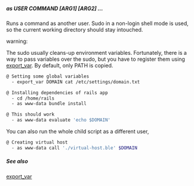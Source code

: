##### as USER COMMAND [ARG1] [ARG2] ...

Runs a command as another user. Sudo in a non-login shell mode is used, so the current working directory should stay intouched.

warning:

The sudo usually cleans-up environment variables. Fortunately, there is a way to pass variables over the sudo, but you have to 
register them using [export_var](export_var.md). By default, only PATH is copied.

```bash
@ Setting some global variables
  - export_var DOMAIN cat /etc/settings/domain.txt

@ Installing dependencies of rails app
  - cd /home/rails
  - as www-data bundle install

@ This should work
  - as www-data evaluate 'echo $DOMAIN'
```

You can also run the whole child script as a different user,

```bash
@ Creating virtual host
  - as www-data call './virtual-host.ble' $DOMAIN
```

##### See also

[export_var](export_var.md)
